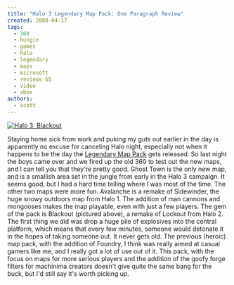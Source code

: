 ```yaml
---
title: "Halo 3 Legendary Map Pack: One Paragraph Review"
created: 2008-04-17
tags:
  - 360
  - bungie
  - games
  - halo
  - legendary
  - maps
  - microsoft
  - reviews-55
  - video
  - xbox
authors:
  - scott
---
```


[![Halo 3: Blackout](/images/2420601630_8288183f58.jpg)](http://www.flickr.com/photos/spaceninja/2420601630/)

Staying home sick from work and puking my guts out earlier in the day is apparently no excuse for canceling Halo night, especially not when it happens to be the day the [Legendary Map Pack](http://www.bungie.net/projects/halo3/content.aspx?link=H3LegendaryMapPack) gets released. So last night the boys came over and we fired up the old 360 to test out the new maps, and I can tell you that they're pretty good. Ghost Town is the only new map, and is a smallish area set in the jungle from early in the Halo 3 campaign. It seems good, but I had a hard time telling where I was most of the time. The other two maps were more fun. Avalanche is a remake of Sidewinder, the huge snowy outdoors map from Halo 1. The addition of man cannons and mongooses makes the map playable, even with just a few players. The gem of the pack is Blackout (pictured above), a remake of Lockout from Halo 2. The first thing we did was drop a huge pile of explosives into the central platform, which means that every few minutes, someone would detonate it in the hopes of taking someone out. It never gets old. The previous (heroic) map pack, with the addition of Foundry, I think was really aimed at casual gamers like me, and I really got a lot of use out of it. This pack, with the focus on maps for more serious players and the addition of the goofy forge filters for machinima creators doesn't give quite the same bang for the buck, but I'd still say it's worth picking up.
